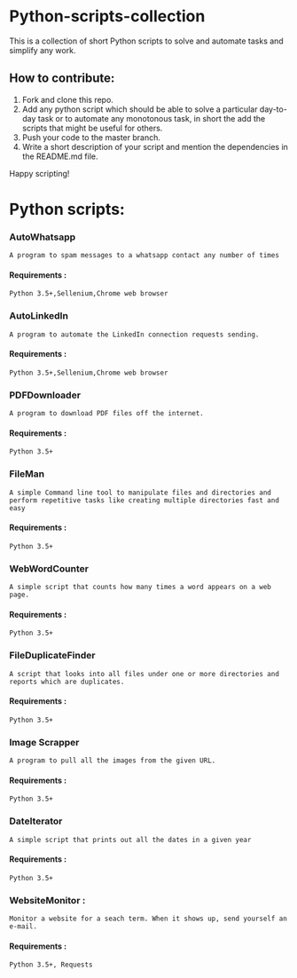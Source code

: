 # Python-scripts-collection
This is a collection of short Python scripts to solve and automate tasks and simplify any work.

## How to contribute:

1. Fork and clone this repo.
2. Add any python script which should be able to solve a particular day-to-day task or to automate any monotonous task, in short the add the scripts that might be useful for others.
3. Push your code to the master branch.
4. Write a short description of your script and mention the dependencies in the README.md file.

Happy scripting! 

# Python scripts:

### AutoWhatsapp

    A program to spam messages to a whatsapp contact any number of times

####    Requirements :

    Python 3.5+,Sellenium,Chrome web browser
    
### AutoLinkedIn

    A program to automate the LinkedIn connection requests sending.

####    Requirements :

    Python 3.5+,Sellenium,Chrome web browser    

### PDFDownloader

    A program to download PDF files off the internet. 

####    Requirements :

    Python 3.5+

### FileMan

    A simple Command line tool to manipulate files and directories and perform repetitive tasks like creating multiple directories fast and easy

####    Requirements :

    Python 3.5+

### WebWordCounter 
    A simple script that counts how many times a word appears on a web page.

#### Requirements : 
    Python 3.5+ 
    
### FileDuplicateFinder 
    A script that looks into all files under one or more directories and reports which are duplicates. 
    
#### Requirements : 
    Python 3.5+ 
    
### Image Scrapper 
    A program to pull all the images from the given URL. 

#### Requirements : 
    Python 3.5+ 

### DateIterator 
    A simple script that prints out all the dates in a given year 

#### Requirements : 
    Python 3.5+
    
### WebsiteMonitor : 
    Monitor a website for a seach term. When it shows up, send yourself an e-mail. 

#### Requirements : 
    Python 3.5+, Requests
